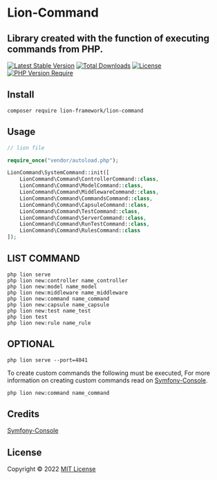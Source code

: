 # Lion-Command
## Library created with the function of executing commands from PHP.

[![Latest Stable Version](http://poser.pugx.org/lion-framework/lion-command/v)](https://packagist.org/packages/lion-framework/lion-command) [![Total Downloads](http://poser.pugx.org/lion-framework/lion-command/downloads)](https://packagist.org/packages/lion-framework/lion-command) [![License](http://poser.pugx.org/lion-framework/lion-command/license)](https://packagist.org/packages/lion-framework/lion-command) [![PHP Version Require](http://poser.pugx.org/lion-framework/lion-command/require/php)](https://packagist.org/packages/lion-framework/lion-command)

## Install
```
composer require lion-framework/lion-command
```

## Usage
```php
// lion file

require_once("vendor/autoload.php");

LionCommand\SystemCommand::init([
    LionCommand\Command\ControllerCommand::class,
    LionCommand\Command\ModelCommand::class,
    LionCommand\Command\MiddlewareCommand::class,
    LionCommand\Command\CommandsCommand::class,
    LionCommand\Command\CapsuleCommand::class,
    LionCommand\Command\TestCommand::class,
    LionCommand\Command\ServerCommand::class,
    LionCommand\Command\RunTestCommand::class,
    LionCommand\Command\RulesCommand::class
]);
```

## LIST COMMAND
```shell
php lion serve
php lion new:controller name_controller
php lion new:model name_model
php lion new:middleware name_middleware
php lion new:command name_command
php lion new:capsule name_capsule
php lion new:test name_test
php lion test
php lion new:rule name_rule
```

## OPTIONAL
```shell
php lion serve --port=4041
```

To create custom commands the following must be executed, For more information on creating custom commands read on [Symfony-Console](https://symfony.com/doc/current/components/console.html).
```shell
php lion new:command name_command
```

## Credits
[Symfony-Console](https://github.com/symfony/console)

## License
Copyright © 2022 [MIT License](https://github.com/Sleon4/Lion-PHP/blob/main/LICENSE)